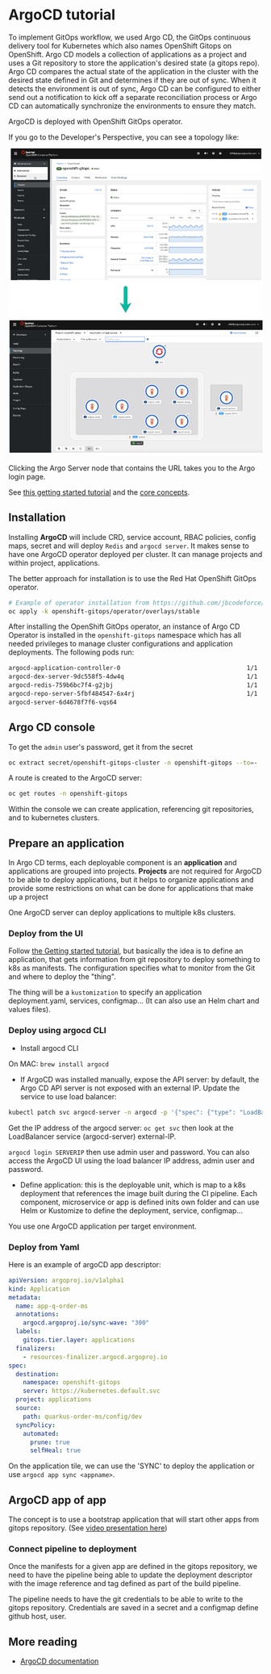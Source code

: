 # ArgoCD tutorial

To implement GitOps workflow, we used Argo CD, the GitOps continuous delivery tool for Kubernetes which also names OpenShift Gitops on OpenShift. 
Argo CD models a collection of applications as a project and uses a Git repository to store the application's desired state (a gitops repo). 
Argo CD compares the actual state of the application in the cluster with the desired state defined in Git and
determines if they are out of sync. When it detects the environment is out of sync, Argo CD can be configured
to either send out a notification to kick off a separate reconciliation process or Argo CD 
can automatically synchronize the environments to ensure they match.

ArgoCD is deployed with OpenShift GitOps operator. 

If you go to the Developer's Perspective, you can see a topology like:

![ArgoCD](./images/argocd.jpg)

Clicking the Argo Server node that contains the URL takes you to the Argo login page.

See [this getting started tutorial](https://argoproj.github.io/argo-cd/getting_started/) 
and the [core concepts](https://argoproj.github.io/argo-cd/core_concepts/).

## Installation

Installing **ArgoCD** will include CRD, service account, RBAC policies, config maps, secret and 
will deploy `Redis` and `argocd server`. It makes sense to have
one ArgoCD operator deployed per cluster. 
It can manage projects and within project, applications.

The better approach for installation is to use the Red Hat OpenShift GitOps operator. 

```sh
# Example of operator installation from https://github.com/jbcodeforce/eda-gitops-catalog
oc apply -k openshift-gitops/operator/overlays/stable
```

After installing the OpenShift GitOps operator, an instance of Argo CD Operator is installed 
in the `openshift-gitops` namespace which has all needed privileges 
to manage cluster configurations and application deployments. The following pods run:

 ```sh
 argocd-application-controller-0                                   1/1     Running     0          20h
 argocd-dex-server-9dc558f5-4dw4q                                  1/1     Running     2          20h
 argocd-redis-759b6bc7f4-g2jbj                                     1/1     Running     0          20h
 argocd-repo-server-5fbf484547-6x4rj                               1/1     Running     0          20h
 argocd-server-6d4678f7f6-vqs64  
 ```

## Argo CD console

To get the `admin` user's password, get it from the secret

```sh
oc extract secret/openshift-gitops-cluster -n openshift-gitops --to=-
```

A route is created to the ArgoCD server:

```sh
oc get routes -n openshift-gitops
```

Within the console we can create application, referencing git repositories, and to kubernetes clusters.

## Prepare an application

In Argo CD terms, each deployable component is an **application** and applications are grouped
 into projects. **Projects** are not required for ArgoCD to be able to deploy applications, 
but it helps to organize applications and provide some restrictions on what can be done for applications that make up a project

One ArgoCD server can deploy applications to multiple k8s clusters.

### Deploy from the UI

Follow [the Getting started tutorial](https://argoproj.github.io/argo-cd/getting_started/), but 
basically the idea is to define an application, that gets information
from git repository to deploy something to k8s as manifests. The configuration specifies what
to monitor from the Git and where to deploy the "thing".

The thing will be a `kustomization` to specify an application deployment.yaml, services, configmap... 
(It can also use an Helm chart and values files).

### Deploy using argocd CLI

* Install argocd CLI

On MAC: `brew install argocd`

* If ArgoCD was installed manually, expose the API server: by default, the Argo CD API server is not exposed with an external IP. 
Update the service to use load balancer: 

```sh
kubectl patch svc argocd-server -n argocd -p '{"spec": {"type": "LoadBalancer"}}'
```

Get the IP address of the argocd server: `oc get svc` then look at the LoadBalancer service (argocd-server) external-IP.

`argocd login SERVERIP`  then use admin user and password. 
You can also access the ArgoCD UI using the load balancer IP address, admin user and password. 

* Define application: this is the deployable unit, which is map to a k8s deployment that references the image built during the CI pipeline.
Each component, microservice or app is defined inits own folder and can use Helm or Kustomize to define the deployment, service, configmap... 

You use one ArgoCD application per target environment.

### Deploy from Yaml

Here is an example of argoCD app descriptor:

```yaml
apiVersion: argoproj.io/v1alpha1
kind: Application
metadata:
  name: app-q-order-ms
  annotations:
    argocd.argoproj.io/sync-wave: "300"
  labels:
    gitops.tier.layer: applications
  finalizers:
    - resources-finalizer.argocd.argoproj.io
spec:
  destination:
    namespace: openshift-gitops
    server: https://kubernetes.default.svc
  project: applications
  source:
    path: quarkus-order-ms/config/dev
  syncPolicy:
    automated:
      prune: true
      selfHeal: true
```

On the application tile, we can use the 'SYNC' to deploy the application or use `argocd app sync <appname>`.


## ArgoCD app of app

The concept is to use a bootstrap application that will start other apps from gitops repository. (See [video presentation here](https://www.youtube.com/watch?v=nyspc6HcDQA&t=2017s))


### Connect pipeline to deployment

Once the manifests for a given app are defined in the gitops repository, we need to have the pipeline being able to update the deployment
descriptor with the image reference and tag defined as part of the build pipeline.

The pipeline needs to have the git credentials to be able to write to the gitops repository. Credentials are saved in a secret and a configmap
define github host, user.

## More reading

* [ArgoCD documentation](https://argo-cd.readthedocs.io/en/stable/)



